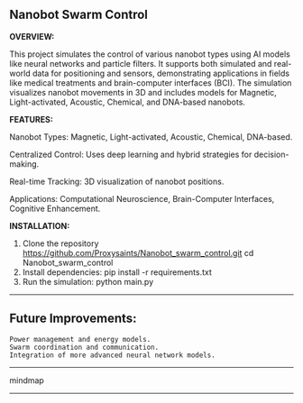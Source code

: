 Nanobot Swarm Control
---
**OVERVIEW:**

This project simulates the control of various nanobot types using AI models like neural networks and particle filters. It supports both simulated and real-world data for positioning and sensors, demonstrating applications in fields like medical treatments and brain-computer interfaces (BCI). The simulation visualizes nanobot movements in 3D and includes models for Magnetic, Light-activated, Acoustic, Chemical, and DNA-based nanobots.

**FEATURES:**

Nanobot Types: Magnetic, Light-activated, Acoustic, Chemical, DNA-based.

Centralized Control: Uses deep learning and hybrid strategies for decision-making.

Real-time Tracking: 3D visualization of nanobot positions.

Applications: Computational Neuroscience, Brain-Computer Interfaces, Cognitive Enhancement.



**INSTALLATION:**

1. Clone the repository https://github.com/Proxysaints/Nanobot_swarm_control.git
cd Nanobot_swarm_control
3. Install dependencies:
pip install -r requirements.txt
3. Run the simulation:
python main.py


---
Future Improvements:
---
    Power management and energy models.
    Swarm coordination and communication.
    Integration of more advanced neural network models.   




----
mindmap

----
